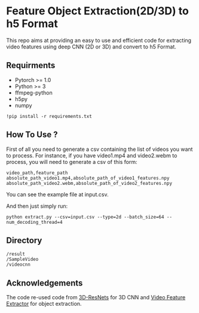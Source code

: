 # Feature Object Extraction(2D/3D) to h5 Format
This repo aims at providing an easy to use and efficient code for extracting video features using deep CNN (2D or 3D) and convert to h5 Format.

## Requirments
- Pytorch >= 1.0
- Python >= 3
- ffmpeg-python
- h5py
- numpy  
   
~~~
!pip install -r requirements.txt
~~~

## How To Use ?
First of all you need to generate a csv containing the list of videos you want to process. For instance, if you have video1.mp4 and video2.webm to process, you will need to generate a csv of this form:  
~~~
video_path,feature_path
absolute_path_video1.mp4,absolute_path_of_video1_features.npy
absolute_path_video2.webm,absolute_path_of_video2_features.npy
~~~

You can see the example file at input.csv. 

And then just simply run:
~~~
python extract.py --csv=input.csv --type=2d --batch_size=64 --num_decoding_thread=4
~~~



## Directory

~~~
/result
/SampleVideo
/videocnn
~~~

## Acknowledgements
The code re-used code from [3D-ResNets](https://github.com/kenshohara/3D-ResNets-PyTorch) for 3D CNN and [Video Feature Extractor](https://github.com/antoine77340/video_feature_extractor) for object extraction.
